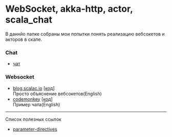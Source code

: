 # WebSocket, akka-http, actor, scala_chat

В даннйо папке собраны мои попытки понять реализацию вебсокетов  и акторов в скале.

### Chat
* [чат](./Chat)
### Websocket
* [blog.scalac.io](https://blog.scalac.io/2015/07/30/websockets-server-with-akka-http.html) [[код]](./scalac)  
    Просто объяснение вебсокетов(English)
* [codemonkey](https://markatta.com/codemonkey/blog/2016/04/18/chat-with-akka-http-websockets/) [[код]](./codemonkey)  
    Пример чата(English)
    
    
---

Список полезных ссылок

* [parameter-directives](https://doc.akka.io/docs/akka-stream-and-http-experimental/1.0/scala/http/routing-dsl/directives/parameter-directives/parameters.html)

